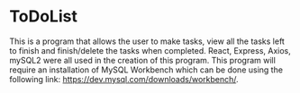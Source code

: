 # ToDoList
  This is a program that allows the user to make tasks, view all the tasks left to finish and finish/delete the tasks when completed. React, Express, Axios, mySQL2 were all used in the creation of this program. This program will require an installation of MySQL Workbench which can be done using the following link: https://dev.mysql.com/downloads/workbench/.
